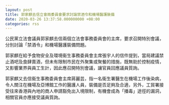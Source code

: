 ```yaml
---
layout: post
title: 郭家麒去信立會兩委員會要求討論禁酒令和機場醫護裝備
date: 2020-03-26 13:37:58.000000000 +08:00
categories: rss
---
```


公民黨立法會議員郭家麒去信兩個立法會事務委員會的主席，要求召開特別會議，分別討論「禁酒令」和機場醫護裝備問題。

郭家麒在給予食物安全及環境衞生事務委員會主席張宇人的信件提到，當局建議禁止酒吧及食肆賣酒，但未有限制市民在外聚集或聚餐的措施，既無助於控制疫情，又影響業界與員工生計，因此應召開特別會議，讓官員回應議員質詢。

郭家麒又去信衞生事務委員會主席蔣麗芸，指一名衞生署醫生在機場工作後染病，令人關注在機場及亞博館工作的醫護人員，裝備是否足夠及合適，另外，工貿署接受往來香港與內地的商人申請豁免出入境限制，有機會成為「播毒」途徑的漏洞，相關官員亦應接受議員質詢。
